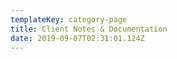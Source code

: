 ```yaml
---
templateKey: category-page
title: Client Notes & Documentation
date: 2019-09-07T02:31:01.124Z
---
```


